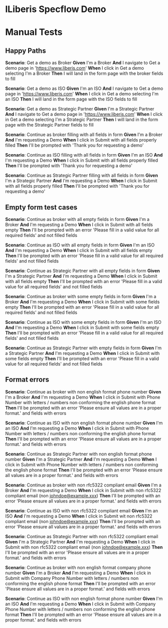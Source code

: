 # lLiberis Specflow Demo


# Manual Tests

## Happy Paths

**Scenario**: Get a demo as Broker
	**Given** I'm a Broker
	**And** I navigate to Get a demo page in 'https://www.liberis.com'
	**When** I click in Get a demo selecting I'm a Broker
	**Then** I will land in the form page with the broker fields to fill

**Scenario**: Get a demo as ISO
	**Given** I'm an ISO
	**And** I navigate to Get a demo page in 'https://www.liberis.com'
	**When** I click in Get a demo selecting I'm an ISO
	**Then** I will land in the form page with the ISO fields to fill

**Scenario**: Get a demo as Strategic Partner
	**Given** I'm a Strategic Partner
	**And** I navigate to Get a demo page in 'https://www.liberis.com'
	**When** I click in Get a demo selecting I'm a Strategic Partner
	**Then** I will land in the form page with the Strategic Partner fields to fill

**Scenario**: Continue as broker filling with all fields in form
	**Given** I'm a Broker
	**And** I'm requesting a Demo
	**When** I click in Submit with all fields properly filled
	**Then** I'll be prompted with 'Thank you for requesting a demo'

**Scenario**: Continue as ISO filling with all fields in form
	**Given** I'm an ISO
	**And** I'm requesting a Demo
	**When** I click in Submit with all fields properly filled
	**Then** I'll be prompted with 'Thank you for requesting a demo'

**Scenario**: Continue as Strategic Partner filling with all fields in form
	**Given** I'm a Strategic Partner
	**And** I'm requesting a Demo
	**When** I click in Submit with all fields properly filled
	**Then** I'll be prompted with 'Thank you for requesting a demo'


## Empty form test cases

**Scenario**: Continue as broker with all empty fields in form
	**Given** I'm a Broker
	**And** I'm requesting a Demo
	**When** I click in Submit with all fields empty
	**Then** I'll be prompted with an error 'Please fill in a valid value for all required fields' and not filled fields

**Scenario**: Continue as ISO with all empty fields in form
	**Given** I'm an ISO
	**And** I'm requesting a Demo
	**When** I click in Submit with all fields empty
	**Then** I'll be prompted with an error 'Please fill in a valid value for all required fields' and not filled fields

**Scenario**: Continue as Strategic Partner with all empty fields in form
	**Given** I'm a Strategic Partner
	**And** I'm requesting a Demo
	**When** I click in Submit with all fields empty
	**Then** I'll be prompted with an error 'Please fill in a valid value for all required fields' and not filled fields

**Scenario**: Continue as broker with some empty fields in form
	**Given** I'm a Broker
	**And** I'm requesting a Demo
	**When** I click in Submit with some fields empty
	**Then** I'll be prompted with an error 'Please fill in a valid value for all required fields' and not filled fields

**Scenario**: Continue as ISO with some empty fields in form
	**Given** I'm an ISO
	**And** I'm requesting a Demo
	**When** I click in Submit with some fields empty
	**Then** I'll be prompted with an error 'Please fill in a valid value for all required fields' and not filled fields

**Scenario**: Continue as Strategic Partner with  empty fields in form
	**Given** I'm a Strategic Partner
	**And** I'm requesting a Demo
	**When** I click in Submit with some fields empty
	**Then** I'll be prompted with an error 'Please fill in a valid value for all required fields' and not filled fields

## Format errors

**Scenario**: Continue as broker with non english format phone number
	**Given** I'm a Broker
	**And** I'm requesting a Demo
	**When** I click in Submit with Phone Number with letters / numbers non conforming the english phone format
	**Then** I'll be prompted with an error 'Please ensure all values are in a proper format.' and fields with errors

**Scenario**: Continue as ISO with non english format phone number
	**Given** I'm an ISO
	**And** I'm requesting a Demo
	**When** I click in Submit with Phone Number with letters / numbers non conforming the english phone format
	**Then** I'll be prompted with an error 'Please ensure all values are in a proper format.' and fields with errors

**Scenario**: Continue as Strategic Partner with non english format phone number
	**Given** I'm a Strategic Partner
	**And** I'm requesting a Demo
	**When** I click in Submit with Phone Number with letters / numbers non conforming the english phone format
	**Then** I'll be prompted with an error 'Please ensure all values are in a proper format.' and fields with errors

**Scenario**: Continue as broker with non rfc5322 compliant email
	**Given** I'm a Broker
	**And** I'm requesting a Demo
	**When** I click in Submit with non rfc5322 compliant email (non johndoe@example.xxx)
	**Then** I'll be prompted with an error 'Please ensure all values are in a proper format.' and fields with errors

**Scenario**: Continue as ISO with non rfc5322 compliant email
	**Given** I'm an ISO
	**And** I'm requesting a Demo
	**When** I click in Submit wit non rfc5322 compliant email (non johndoe@example.xxx)
	**Then** I'll be prompted with an error 'Please ensure all values are in a proper format.' and fields with errors

**Scenario**: Continue as Strategic Partner with non rfc5322 compliant email
	**Given** I'm a Strategic Partner
	**And** I'm requesting a Demo
	**When** I click in Submit with non rfc5322 compliant email (non johndoe@example.xxx)
	**Then** I'll be prompted with an error 'Please ensure all values are in a proper format.' and fields with errors

**Scenario**: Continue as broker with non english format company phone number
	**Given** I'm a Broker
	**And** I'm requesting a Demo
	**When** I click in Submit with Company Phone Number with letters / numbers non conforming the english phone format
	**Then** I'll be prompted with an error 'Please ensure all values are in a proper format.' and fields with errors

**Scenario**: Continue as ISO with non english format phone number
	**Given** I'm an ISO
	**And** I'm requesting a Demo
	**When** I click in Submit with Company Phone Number with letters / numbers non conforming the english phone format
	**Then** I'll be prompted with an error 'Please ensure all values are in a proper format.' and fields with errors